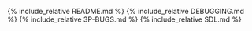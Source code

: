{% include_relative README.md %}
{% include_relative DEBUGGING.md %}
{% include_relative 3P-BUGS.md %}
{% include_relative SDL.md %}
